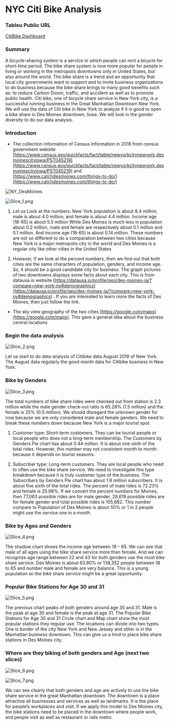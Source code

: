 # NYC Citi Bike Analysis 

### Tableu Public URL

[CitiBike Dashboard](https://public.tableau.com/profile/kha.t.nguyen#!/vizhome/Citibikes_15872526301380/Challenge14)

### Summary 

A bicycle-sharing system is a service in which people can rent a bicycle for short-time period. The bike share system is now more popular for people in living or working in the metropolis downtowns only in United States, but also around the world. The bike share is a trend and an opportunity that local city governments want to support and to invite business organizations to do business because the bike share brings to many good benefits such as: to reduce Carbon Dioxin, traffic, and accident as well as  to promote public health. Citi bike, one of bicycle share service in New York city, is a successful running business in the Great Manhattan Downtown New York. We will use the data of Citi bike in New York to analyze if it is good to open a bike share in Des Moines downtown, Iowa. We will look in the gender diversity to do our data analysis.

### Introduction

- The collection information of Census Information in 2018 from census government website [https://www.census.gov/quickfacts/fact/table/newyorkcitynewyork,desmoinescityiowa/PST045219](https://www.census.gov/quickfacts/fact/table/newyorkcitynewyork,desmoinescityiowa/PST045219) and [https://www.catchdesmoines.com/things-to-do/](https://www.catchdesmoines.com/things-to-do/)

![NY_DesMoines](U.S.%20Census%20Bureau%20QuickFacts_%20New%20York%20city%2C%20New%20York%3B%20Des%20Moines%20city%2C%20Iowa.png)

![Slice_1.png](Slice_1.png)

1.	Let us Look at the numbers. New York population is about 8.4 million, male is about 4.0 million, and female is about 4.4 million. Income age (18-65) is about 5.5 million While Des Moines is much less in population about 0.2 million, male and female are respectively about 0.1 million and 0.1 million. And income age (18-65) is about 0.14 million. These numbers are not so different to do a comparation between two cities because New York is a major metropolis city in the world and Des Moines is a regular city like other cities in the United States

2.	However, if we look at the percent numbers, then we find out that both cities are the same characters of population, genders, and income age. So, it should be a good candidate city for business.
The graph pictures of two downtowns displays some facts about each city. This is from datausa.io website [https://datausa.io/profile/geo/des-moines-ia/?compare=new-york-ny#demographics](https://datausa.io/profile/geo/des-moines-ia/?compare=new-york-ny#demographics) . If you are interested to learn more the facts of Des Moines, then just follow the link.

- The sky view geography of the two cities [https://google.com/maps](https://google.com/maps). This gave a general idea about the business central locations

### Begin the data analysis

![Slice_2.png](Slice_2.png)

Let us start to do data analysis of Citibike data August 2019 of New York. The August data regularly the good month data for Citibike business in New York.

### Bike by Genders

![Slice_3.png](Slice_3.png)

The total numbers of bike share rides were checked out from station is 2.3 million while the male gender check-out ratio is 65.28% (1.5 million) and the female is 25% (0.5 million). We should disregard the unknown gender for now because we are only considered male and female genders. We need to break these numbers down because New York is a major tourist spot. 

1. Customer type: Short-term customers. They can be tourist people or local people who does not a long-term membership. The Customers by Genders Pie chart has about 0.44 million. It is about one sixth of the total rides. However, this number may not consistent month to month because it depends on tourist seasons.

2. Subscriber type: Long-term customers. They are local people who need to often use the bike share service. We need to investigate this type breakdown because it is truly customer type of the business. The Subscribers by Genders Pie chart has about 1.9 million subscribers. It is about five sixth of the total rides. The percent of male rides is 72.23% and female is 25.98%. If we convert the percent numbers for Moines, then 77,063 possible rides are for male gender, 28,619 possible rides are for female gender and total possible rides is 105,682. This number compare to Population of Des Moines is about 50% or 1 in 2 people might use the service one in a month.

### Bike by Ages and Genders

![Slice_4.png](Slice_4.png)

The shadow chart shows the income age between 18 – 65. We can see that male of all ages using the bike share service more than female. And we can recognize age range between 22 and 43 for both genders use the most bike share service. Des Moines is about 63.80% or 138,352 people between 18 to 65 and number male and female are very balance. This is a young population so the bike share service might be a great opportunity.

### Popular Bike Stations for Age 30 and 31

![Slice_5.png](Slice_5.png)

The previous chart peaks of both genders around age 30 and 31. Male is the peak at age 30 and female is the peak at age 31. The Popular Bike Stations for Age 30 and 31 Circle chart and Map chart show the most popular stations they regular use. The locations can divide into two types. One is border of the city New York and New Jessey and other is in the Manhattan business downtown. This can give us a hind to place bike share stations in Des Moines city.

### Where are they biking of both genders and Age (next two slices) 

![Slice_6.png](Slice_6.png)

![Slice_7.png](Slice_7.png)

We can see clearly that both genders and age are actively to use the bike share service in the great Manhattan downtown. The downtown is a place attractive all businesses and services as well as landmarks. It is the place for people’s workplaces and visit. If we apply this model to Des Moines city, the bike stations need to be placed in the downtown where people work, and people visit as well as restaurant or rails metro.
